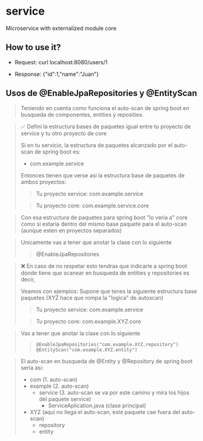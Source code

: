# service
Microservice with externalized module core

## How to use it?
- Request:
curl localhost:8080/users/1

- Response:
{"id":1,"name":"Juan"}

## Usos de @EnableJpaRepositories y @EntityScan
> Teniendo en cuenta como funciona el auto-scan de spring boot en busqueda de componentes, entities y reposities.

> ✅  Defini la estructura bases de paquetes igual entre tu proyecto de service y tu otro proyecto de core
> 
> Si en tu servicio, la estructura de paquetes alcanzado por el auto-scan de spring boot es:
> - com.example.service
> 
> Entonces tienen que verse asi la estructura base de paquetes de ambos proyectos:
>> Tu proyecto service: com.example.service
> 
>> Tu proyecto core: com.example.service.core
 
> Con esa estructura de paquetes para spring boot "lo veria a" core como si estaria dentro del mismo base paquete para el auto-scan (aunque esten en proyectos separados)

> Unicamente vas a tener que anotar la clase con lo siguiente  
>> @EnableJpaRepositories
 
> ❌ En caso de no respetar esto tendras que indicarle a spring boot donde tiene que scanear en busqueda de entities 
> y repositories es decir,
> 
> Veamos con ejemplos: Supone que tenes la siguiente estructura base paquetes (XYZ hace que rompa la "logica" de autoscan)
>
>> Tu proyecto service: com.example.service
> 
>> Tu proyecto core: com.example.XYZ.core

>
> Vas a tener que anotar la clase con lo siguiente
>> `@EnableJpaRepositories("com.example.XYZ.repository")`  
>> `@EntityScan("com.example.XYZ.entity")`

> El auto-scan en busqueda de @Entity y @Repository de spring boot seria asi:
>
>- com (1. auto-scan)  
>  - example (2. auto-scan)  
>    - service (3. auto-scan se va por este camino y mira los hijos del paquete service)  
>       - ServiceAplication.java (clase principal)  
>  - XYZ (aqui no llega el auto-scan, este paquete cae fuera del auto-scan)  
>    - repository  
>    - entity



